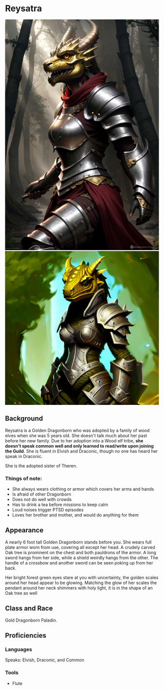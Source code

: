 # Reysatra

![Reysatra](/img/players/Reysatra.jpg#gh-dark-mode-only)
![Reysatra](/img/players/Reysatra_original.jpg#gh-light-mode-only)

## Background
Reysatra is a Golden Dragonborn who was adopted by a family of wood elves when she was 5 years old. She doesn't talk much about her past before her new family. Due to her adoption into a Wood elf tribe, **she doesn't speak common well and only learned to read/write upon joining the Guild**. She is fluent in Elvish and Draconic, though no one has heard her speak in Draconic.

She is the adopted sister of Theren.

### Things of note:

 
- She always wears clothing or armor which covers her arms and hands
- Is afraid of other Dragonborn
- Does not do well with crowds
- Has to drink a tea before missions to keep calm
- Loud noises trigger PTSD episodes
- Loves her brother and mother, and would do anything for them

## Appearance

A nearly 6 foot tall Golden Dragonborn stands before you. She wears full plate armor  worn from use, covering all except her head. A crudely carved Oak tree is prominent on the chest and both pauldrons of the armor. A long sword hangs from her side, while a shield weirdly hangs from the other. The handle of a crossbow and another sword can be seen poking up from her back. 

Her bright forest green eyes stare at you with uncertainty, the golden scales around her head appear to be glowing. Matching the glow of her scales the pendant around her neck shimmers with holy light, it is in the shape of an Oak tree as well

## Class and Race
Gold Dragonborn Paladin.



## Proficiencies

### Languages
Speaks: Elvish, Draconic, and Common

### Tools
- Flute

